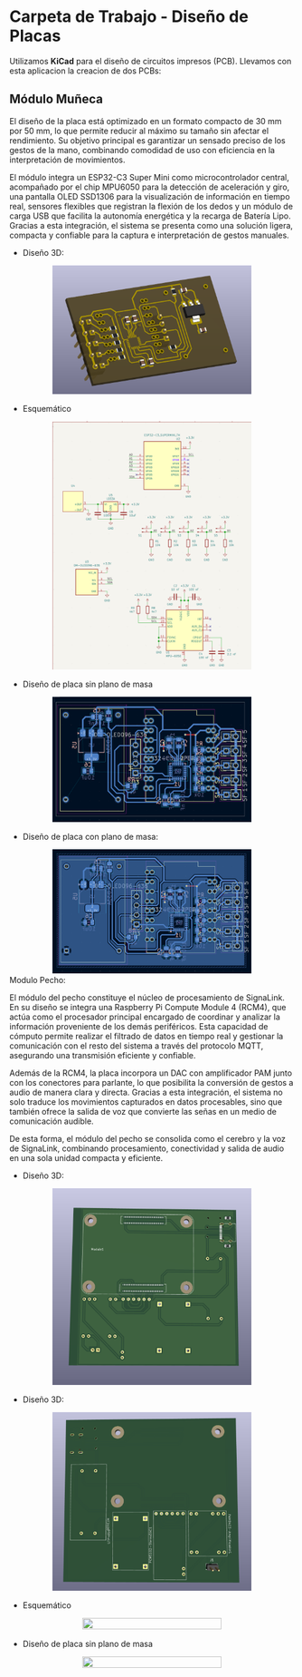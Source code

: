 # Carpeta de Trabajo - Diseño de Placas 

Utilizamos **KiCad** para el diseño de circuitos impresos (PCB). Llevamos con esta aplicacion la creacion de dos PCBs:

## Módulo Muñeca

El diseño de la placa está optimizado en un formato compacto de 30 mm por 50 mm, lo que permite reducir al máximo su tamaño sin afectar el rendimiento. Su objetivo principal es garantizar un sensado preciso de los gestos de la mano, combinando comodidad de uso con eficiencia en la interpretación de movimientos. 

El módulo integra un ESP32-C3 Super Mini como microcontrolador central, acompañado por el chip MPU6050 para la detección de aceleración y giro, una pantalla OLED SSD1306 para la visualización de información en tiempo real, sensores flexibles que registran la flexión de los dedos y un módulo de carga USB que facilita la autonomía energética y la recarga de Batería Lipo. Gracias a esta integración, el sistema se presenta como una solución ligera, compacta y confiable para la captura e interpretación de gestos manuales.

- Diseño 3D:
<div align="center">
<img src="Modulo_Muñeca/Diseño_3D.png" alt="" width= "70%" height= "50%"/>
</div>

- Esquemático
<div align="center">
<img src="Modulo_Muñeca/Esquematico.png" alt="" width= "70%" height= "50%"/>
</div>

- Diseño de placa sin plano de masa
<div align="center">
<img src="Modulo_Muñeca/Editor_de_placa_sin_plano_de_masa.png" alt="" width= "70%" height= "50%"/>
</div>

- Diseño de placa con plano de masa:
<div align="center">
<img src="Modulo_Muñeca/Editor_de_placa.png" alt="" width= "70%" height= "50%"/>
</div



## Modulo Pecho: 

El módulo del pecho constituye el núcleo de procesamiento de SignaLink. En su diseño se integra una Raspberry Pi Compute Module 4 (RCM4), que actúa como el procesador principal encargado de coordinar y analizar la información proveniente de los demás periféricos. Esta capacidad de cómputo permite realizar el filtrado de datos en tiempo real y gestionar la comunicación con el resto del sistema a través del protocolo MQTT, asegurando una transmisión eficiente y confiable.

Además de la RCM4, la placa incorpora un DAC con amplificador PAM junto con los conectores para parlante, lo que posibilita la conversión de gestos a audio de manera clara y directa. Gracias a esta integración, el sistema no solo traduce los movimientos capturados en datos procesables, sino que también ofrece la salida de voz que convierte las señas en un medio de comunicación audible.

De esta forma, el módulo del pecho se consolida como el cerebro y la voz de SignaLink, combinando procesamiento, conectividad y salida de audio en una sola unidad compacta y eficiente.

- Diseño 3D:
<div align="center">
<img src="Modulo_Pecho/Diseño_3D_derecho.png" alt="" width= "70%" height= "50%"/>
</div>

- Diseño 3D:
<div align="center">
<img src="Modulo_Pecho/Diseño_3D_reves.png" alt="" width= "70%" height= "50%"/>
</div>

- Esquemático
<div align="center">
<img src="Modulo_Pecho/Esquematico.png" alt="" width= "70%" height= "50%"/>
</div>

- Diseño de placa sin plano de masa
<div align="center">
<img src="Modulo_Pecho/Editor_de_placa.png" alt="" width= "70%" height= "50%"/>
</div>